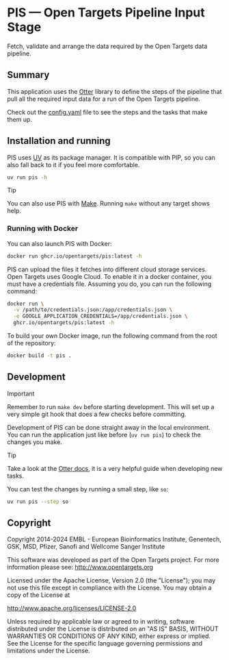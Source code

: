# PIS — Open Targets Pipeline Input Stage

Fetch, validate and arrange the data required by the Open Targets data pipeline.


## Summary

This application uses the [Otter](http://github.com/opentargets/otter) library to
define the steps of the pipeline that pull all the required input data for a run
of the Open Targets pipeline.

Check out the [config.yaml](config.yaml) file to see the steps and the tasks that
make them up.


## Installation and running

PIS uses [UV](https://docs.astral.sh/uv/) as its package manager. It is compatible
with PIP, so you can also fall back to it if you feel more comfortable.


```bash
uv run pis -h
```

> [!TIP]
> You can also use PIS with [Make](https://www.gnu.org/software/make/). Running
> `make` without any target shows help.


### Running with Docker

You can also launch PIS with Docker:
```bash
docker run ghcr.io/opentargets/pis:latest -h
```

PIS can upload the files it fetches into different cloud storage services. Open
Targets uses Google Cloud. To enable it in a docker container, you must have a
credentials file. Assuming you do, you can run the following command:

```bash
docker run \
  -v /path/to/credentials.json:/app/credentials.json \
  -e GOOGLE_APPLICATION_CREDENTIALS=/app/credentials.json \
  ghcr.io/opentargets/pis:latest -h
```

To build your own Docker image, run the following command from the root of the
repository:

```bash
docker build -t pis .
```


## Development

> [!IMPORTANT]
> Remember to run `make dev` before starting development. This will set up a very
> simple git hook that does a few checks before committing.

Development of PIS can be done straight away in the local environment. You can run
the application just like before (`uv run pis`) to check the changes you make.

> [!TIP]
> Take a look at the [Otter docs](https://opentargets.github.io/otter), it is a
> very helpful guide when developing new tasks.

You can test the changes by running a small step, like `so`:

```bash
uv run pis --step so
```


## Copyright

Copyright 2014-2024 EMBL - European Bioinformatics Institute, Genentech, GSK,
MSD, Pfizer, Sanofi and Wellcome Sanger Institute

This software was developed as part of the Open Targets project. For more
information please see: http://www.opentargets.org

Licensed under the Apache License, Version 2.0 (the "License"); you may not use
this file except in compliance with the License. You may obtain a copy of the
License at

http://www.apache.org/licenses/LICENSE-2.0

Unless required by applicable law or agreed to in writing, software
distributed under the License is distributed on an "AS IS" BASIS,
WITHOUT WARRANTIES OR CONDITIONS OF ANY KIND, either express or implied.
See the License for the specific language governing permissions and
limitations under the License.
